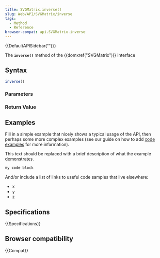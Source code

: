 ```yaml
---
title: SVGMatrix.inverse()
slug: Web/API/SVGMatrix/inverse
tags:
  - Method
  - Reference
browser-compat: api.SVGMatrix.inverse
---
```

{{DefaultAPISidebar("")}}

The **`inverse()`** method of the {{domxref("SVGMatrix")}} interface 

## Syntax

```js
inverse()
```

### Parameters



### Return Value



## Examples

Fill in a simple example that nicely shows a typical usage of the API, then perhaps some more complex examples (see our guide on how to add [code examples](/en-US/docs/MDN/Contribute/Structures/Code_examples) for more information).

This text should be replaced with a brief description of what the example demonstrates.

```js
my code block
```

And/or include a list of links to useful code samples that live elsewhere:

*   x
*   y
*   z

## Specifications

{{Specifications}}

## Browser compatibility

{{Compat}}

